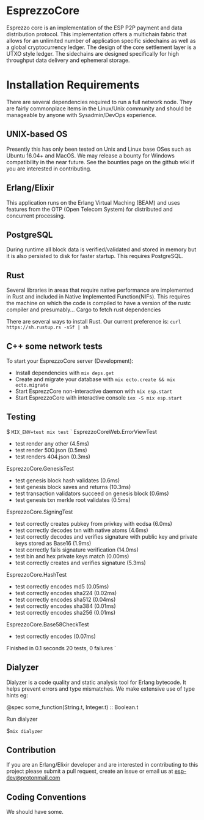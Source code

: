 # EsprezzoCore
Esprezzo core is an implementation of the ESP P2P payment and data distribution protocol. This implementation offers a multichain fabric that allows for an unlimited number of application specific sidechains as well as a global cryptocurrency ledger. The design of the core settlement layer is a UTXO style ledger. The sidechains are designed specifically for high throughput data delivery and ephemeral storage.

# Installation Requirements
There are several dependencies required to run a full network node. They are fairly commonplace items in the Linux/Unix community and should be manageable by anyone with Sysadmin/DevOps experience.

## UNIX-based OS
Presently this has only been tested on Unix and Linux base OSes such as Ubuntu 16.04+ and MacOS. We may release a bounty for Windows compatibility in the near future. See the bounties page on the github wiki if you are interested in contributing.


## Erlang/Elixir
This application runs on the Erlang Virtual Maching (BEAM) and uses features from the OTP (Open Telecom System) for distributed and concurrent processing.

## PostgreSQL
During runtime all block data is verified/validated and stored in memory but it is also
persisted to disk for faster startup. This requires PostgreSQL.

## Rust
Several libraries in areas that require native performance are implemented in Rust and included in Native Implemented Function(NIFs). This requires the machine on which the code is compiled to have a version of the rustc compiler and presumably... Cargo to fetch rust dependencies

There are several ways to install Rust. Our current preference is:
`curl https://sh.rustup.rs -sSf | sh`

## C++ some network tests

To start your EsprezzoCore server (Development):

  * Install dependencies with `mix deps.get`
  * Create and migrate your database with `mix ecto.create && mix ecto.migrate`
  * Start EsprezzCore non-interactive daemon with `mix esp.start`
  * Start EsprezzoCore with interactive console `iex -S mix esp.start`

## Testing
$ `MIX_ENV=test mix test`
`
EsprezzoCoreWeb.ErrorViewTest
  * test render any other (4.5ms)
  * test render 500.json (0.5ms)
  * test renders 404.json (0.3ms)

  EsprezzoCore.GenesisTest
  * test genesis block hash validates (0.6ms)
  * test genesis block saves and returns (10.3ms)
  * test transaction validators succeed on genesis block (0.6ms)
  * test genesis txn merkle root validates (0.5ms)

EsprezzoCore.SigningTest
  * test correctly creates pubkey from privkey with ecdsa (6.0ms)
  * test correctly decodes txn with native atoms (4.6ms)
  * test correctly decodes and verifies signature with public key and private keys stored as Base16 (1.9ms)
  * test correctly fails signature verification (14.0ms)
  * test bin and hex private keys match (0.00ms)
  * test correctly creates and verifies signature (5.3ms)

EsprezzoCore.HashTest
  * test correctly encodes md5 (0.05ms)
  * test correctly encodes sha224 (0.02ms)
  * test correctly encodes sha512 (0.04ms)
  * test correctly encodes sha384 (0.01ms)
  * test correctly encodes sha256 (0.01ms)

EsprezzoCore.Base58CheckTest
  * test correctly encodes (0.07ms)


Finished in 0.1 seconds
20 tests, 0 failures
`

## Dialyzer
Dialyzer is a code quality and static analysis tool for Erlang bytecode.
It helps prevent errors and type mismatches. We make extensive use of type hints eg:

@spec some_function(String.t, Integer.t) :: Boolean.t

Run dialyzer 

$`mix dialyzer`

## Contribution
If you are an Erlang/Elixir developer and are interested in contributing to this project
please submit a pull request, create an issue or email us at esp-dev@protonmail.com

## Coding Conventions
We should have some.